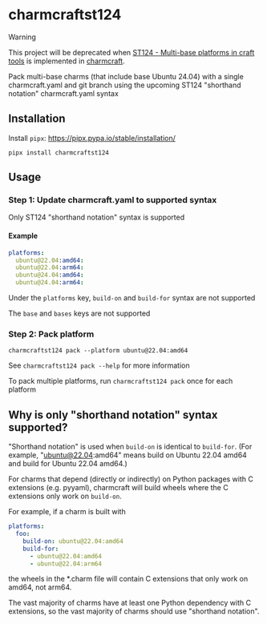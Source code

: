 # charmcraftst124

> [!WARNING]
> This project will be deprecated when [ST124 - Multi-base platforms in craft tools](https://docs.google.com/document/d/1QVHxZumruKVZ3yJ2C74qWhvs-ye5I9S6avMBDHs2YcQ/edit) is implemented in [charmcraft](https://github.com/canonical/charmcraft).

Pack multi-base charms (that include base Ubuntu 24.04) with a single charmcraft.yaml and git branch using the upcoming ST124 "shorthand notation" charmcraft.yaml syntax

## Installation
Install `pipx`: https://pipx.pypa.io/stable/installation/
```
pipx install charmcraftst124
```

## Usage
### Step 1: Update charmcraft.yaml to supported syntax
Only ST124 "shorthand notation" syntax is supported

#### Example
```yaml
platforms:
  ubuntu@22.04:amd64:
  ubuntu@22.04:arm64:
  ubuntu@24.04:amd64:
  ubuntu@24.04:arm64:
```

Under the `platforms` key, `build-on` and `build-for` syntax are not supported

The `base` and `bases` keys are not supported

### Step 2: Pack platform
```
charmcraftst124 pack --platform ubuntu@22.04:amd64
```

See `charmcraftst124 pack --help` for more information

To pack multiple platforms, run `charmcraftst124 pack` once for each platform

## Why is only "shorthand notation" syntax supported?
"Shorthand notation" is used when `build-on` is identical to `build-for`. (For example, "ubuntu@22.04:amd64" means build on Ubuntu 22.04 amd64 and build for Ubuntu 22.04 amd64.)

For charms that depend (directly or indirectly) on Python packages with C extensions (e.g. pyyaml), charmcraft will build wheels where the C extensions only work on `build-on`.

For example, if a charm is built with
```yaml
platforms:
  foo:
    build-on: ubuntu@22.04:amd64
    build-for:
      - ubuntu@22.04:amd64
      - ubuntu@22.04:arm64
```
the wheels in the *.charm file will contain C extensions that only work on amd64, not arm64.

The vast majority of charms have at least one Python dependency with C extensions, so the vast majority of charms should use "shorthand notation".
